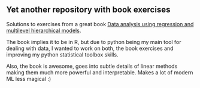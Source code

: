 ## Yet another repository with book exercises

Solutions to exercises from a great book [Data analysis using regression and multilevel hierarchical models](http://www.stat.columbia.edu/~gelman/arm/). 

The book implies it to be in R, but due to python being my main tool for dealing with data, I wanted to work on both, the book exercises and improving my python statistical toolbox skills.

Also, the book is awesome, goes into subtle details of linear methods making them much more powerful and interpretable. Makes a lot of modern ML less magical :)

